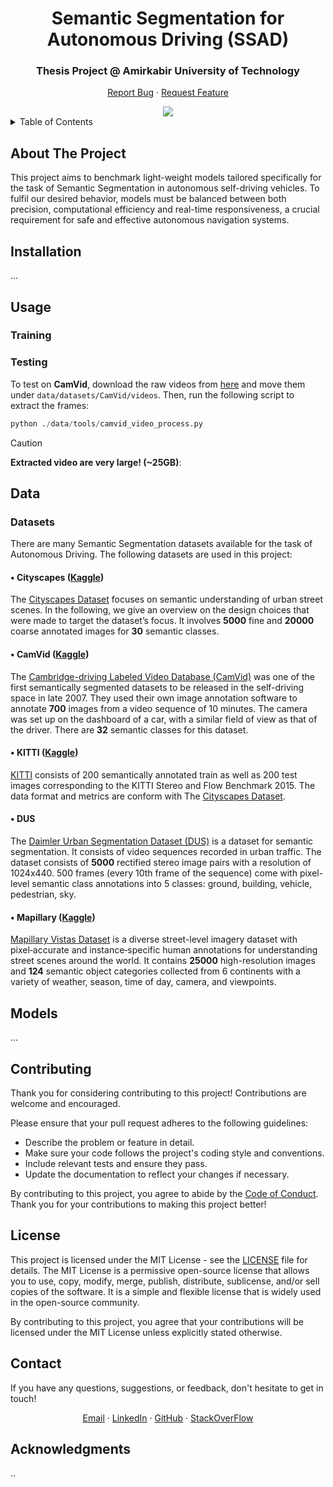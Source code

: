 <!-- Title -->
<div align="center">
  <h1 align="center">Semantic Segmentation for Autonomous Driving (SSAD)</h1>
  <h3 align="center">Thesis Project @ Amirkabir University of Technology</h3>
  <p align="center">
    <a href="https://github.com/keivanipchihagh/SSAD/issues">Report Bug</a>
    ·
    <a href="https://github.com/keivanipchihagh/SSAD/issues">Request Feature</a>
  </p>
  <img src="archive\assets\gifs\ss_video.gif" />
</div>

<!-- Table of Contents -->
<details>
  <summary>Table of Contents</summary>
  <ol>
    <li>
      <a href="#about-the-project">About The Project</a>
    </li>
    <li><a href="#installation">Installation</a></li>
    <li>
      <a href="#usage">Usage</a>
      <ul>
        <li><a href="#training">Training</a></li>
        <li><a href="#testing">Testing</a></li>
      </ul>
    </li>
    <li>
      <a href="#data">Data</a>
      <ul>
        <li><a href="#datasets">Datasets</a></li>
      </ul>
    </li>
    <li>
      <a href="#models">Models</a>
      <ul>
        <li><a href="#unet">U-NET</a></li>
        <li><a href="#gan">GAN</a></li>
        <li><a href="#diffusion">Diffusion</a></li>
      </ul>
    </li>
    <li><a href="#contributing">Contributing</a></li>
    <li><a href="#license">License</a></li>
    <li><a href="#contact">Contact</a></li>
    <li><a href="#acknowledgments">Acknowledgments</a></li>
  </ol>
</details>


## About The Project
This project aims to benchmark light-weight models tailored specifically for the task of Semantic Segmentation in autonomous self-driving vehicles. To fulfil our desired behavior, models must be balanced between both precision, computational efficiency and real-time responsiveness, a crucial requirement for safe and effective autonomous navigation systems.


## Installation
...


## Usage
### Training

### Testing
To test on **CamVid**, download the raw videos from [here](http://vis.cs.ucl.ac.uk/Download/G.Brostow/CamVid/) and move them under `data/datasets/CamVid/videos`. Then, run the following script to extract the frames:
```python
python ./data/tools/camvid_video_process.py
```
> [!CAUTION]
> **Extracted video are very large! (~25GB)**:


## Data
### Datasets
There are many Semantic Segmentation datasets available for the task of Autonomous Driving. The following datasets are used in this project:

#### • Cityscapes ([Kaggle](https://www.kaggle.com/datasets/xiaose/cityscapes))
The [Cityscapes Dataset](https://www.cityscapes-dataset.com/dataset-overview/) focuses on semantic understanding of urban street scenes. In the following, we give an overview on the design choices that were made to target the dataset’s focus. It involves **5000** fine and **20000** coarse annotated images for **30** semantic classes.

#### • CamVid ([Kaggle](https://www.kaggle.com/datasets/carlolepelaars/camvid))
The [Cambridge-driving Labeled Video Database (CamVid)](https://mi.eng.cam.ac.uk/research/projects/VideoRec/CamVid/) was one of the first semantically segmented datasets to be released in the self-driving space in late 2007. They used their own image annotation software to annotate **700** images from a video sequence of 10 minutes. The camera was set up on the dashboard of a car, with a similar field of view as that of the driver. There are **32** semantic classes for this dataset.

#### • KITTI ([Kaggle](https://www.kaggle.com/datasets/klemenko/kitti-dataset))
[KITTI](https://www.cvlibs.net/datasets/kitti/eval_semseg.php?benchmark=semantics2015) consists of 200 semantically annotated train as well as 200 test images corresponding to the KITTI Stereo and Flow Benchmark 2015. The data format and metrics are conform with The [Cityscapes Dataset](https://www.cityscapes-dataset.com/dataset-overview/).

#### • DUS
The [Daimler Urban Segmentation Dataset (DUS)](https://paperswithcode.com/dataset/dus) is a dataset for semantic segmentation. It consists of video sequences recorded in urban traffic. The dataset consists of **5000** rectified stereo image pairs with a resolution of 1024x440. 500 frames (every 10th frame of the sequence) come with pixel-level semantic class annotations into 5 classes: ground, building, vehicle, pedestrian, sky.

#### • Mapillary ([Kaggle](https://www.kaggle.com/datasets/kaggleprollc/mapillary-vistas-image-data-collection))
[Mapillary Vistas Dataset](https://www.mapillary.com/dataset/vistas) is a diverse street-level imagery dataset with pixel‑accurate and instance‑specific human annotations for understanding street scenes around the world. It contains **25000** high-resolution images and **124** semantic object categories collected from 6 continents with a variety of weather, season, time of day, camera, and viewpoints.

## Models
...


## Contributing
Thank you for considering contributing to this project! Contributions are welcome and encouraged.

Please ensure that your pull request adheres to the following guidelines:

- Describe the problem or feature in detail.
- Make sure your code follows the project's coding style and conventions.
- Include relevant tests and ensure they pass.
- Update the documentation to reflect your changes if necessary.

By contributing to this project, you agree to abide by the [Code of Conduct](CODE_OF_CONDUCT.md). Thank you for your contributions to making this project better!


## License
This project is licensed under the MIT License - see the [LICENSE](LICENSE) file for details. The MIT License is a permissive open-source license that allows you to use, copy, modify, merge, publish, distribute, sublicense, and/or sell copies of the software. It is a simple and flexible license that is widely used in the open-source community.

By contributing to this project, you agree that your contributions will be licensed under the MIT License unless explicitly stated otherwise.


## Contact
If you have any questions, suggestions, or feedback, don't hesitate to get in touch!
<p align="center">
    <a href="mailto:keivanipchihagh@gmail.com">Email</a>
    ·
    <a href="https://www.linkedin.com/in/keivanipchihagh">LinkedIn</a>
    ·
    <a href="https://github.com/keivanipchihagh">GitHub</a>
    ·
    <a href="https://stackoverflow.com/users/14733503/keivan-ipchi-hagh">StackOverFlow</a>
</p>


## Acknowledgments
..